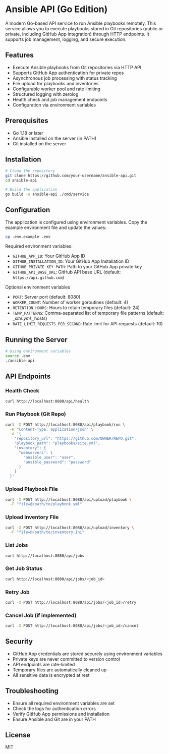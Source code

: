 # Ansible API (Go Edition)

A modern Go-based API service to run Ansible playbooks remotely. This service allows you to execute playbooks stored in Git repositories (public or private, including GitHub App integration) through HTTP endpoints. It supports job management, logging, and secure execution.

## Features

- Execute Ansible playbooks from Git repositories via HTTP API
- Supports GitHub App authentication for private repos
- Asynchronous job processing with status tracking
- File upload for playbooks and inventories
- Configurable worker pool and rate limiting
- Structured logging with zerolog
- Health check and job management endpoints
- Configuration via environment variables

## Prerequisites

- Go 1.18 or later
- Ansible installed on the server (in PATH)
- Git installed on the server

## Installation

```bash
# Clone the repository
git clone https://github.com/your-username/ansible-api.git
cd ansible-api

# Build the application
go build -o ansible-api ./cmd/service
```

## Configuration

The application is configured using environment variables. Copy the example environment file and update the values:

```bash
cp .env.example .env
```

Required environment variables:

- `GITHUB_APP_ID`: Your GitHub App ID
- `GITHUB_INSTALLATION_ID`: Your GitHub App Installation ID
- `GITHUB_PRIVATE_KEY_PATH`: Path to your GitHub App private key
- `GITHUB_API_BASE_URL`: GitHub API base URL (default: `https://api.github.com`)

Optional environment variables

- `PORT`: Server port (default: 8080)
- `WORKER_COUNT`: Number of worker goroutines (default: 4)
- `RETENTION_HOURS`: Hours to retain temporary files (default: 24)
- `TEMP_PATTERNS`: Comma-separated list of temporary file patterns (default: *_site.yml,*_hosts)
- `RATE_LIMIT_REQUESTS_PER_SECOND`: Rate limit for API requests (default: 10)

## Running the Server

```bash
# Using environment variables
source .env
./ansible-api
```

## API Endpoints

### Health Check

```bash
curl http://localhost:8080/api/health
```

### Run Playbook (Git Repo)

```bash
curl -X POST http://localhost:8080/api/playbook/run \
  -H "Content-Type: application/json" \
  -d '{
    "repository_url": "https://github.com/OWNER/REPO.git",
    "playbook_path": "playbooks/site.yml",
    "inventory": {
      "webservers": {
        "ansible_user": "user",
        "ansible_password": "password"
      }
    }
  }'
```

### Upload Playbook File

```bash
curl -X POST http://localhost:8080/api/upload/playbook \
  -F "file=@/path/to/playbook.yml"
```

### Upload Inventory File

```bash
curl -X POST http://localhost:8080/api/upload/inventory \
  -F "file=@/path/to/inventory.ini"
```

### List Jobs

```bash
curl http://localhost:8080/api/jobs
```

### Get Job Status

```bash
curl http://localhost:8080/api/jobs/<job_id>
```

### Retry Job

```bash
curl -X POST http://localhost:8080/api/jobs/<job_id>/retry
```

### Cancel Job (if implemented)

```bash
curl -X POST http://localhost:8080/api/jobs/<job_id>/cancel
```

## Security

- GitHub App credentials are stored securely using environment variables
- Private keys are never committed to version control
- API endpoints are rate-limited
- Temporary files are automatically cleaned up
- All sensitive data is encrypted at rest

## Troubleshooting

- Ensure all required environment variables are set
- Check the logs for authentication errors
- Verify GitHub App permissions and installation
- Ensure Ansible and Git are in your PATH

## License

MIT
